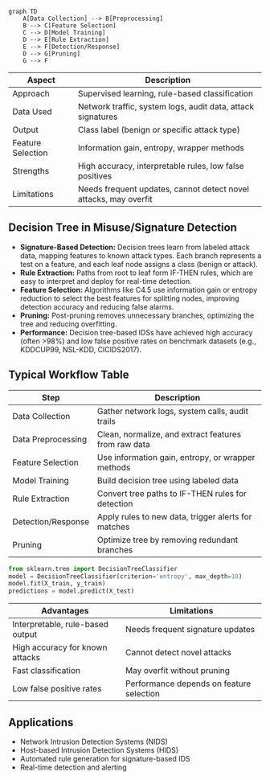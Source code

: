 ```mermaid 
graph TD
    A[Data Collection] --> B[Preprocessing]
    B --> C[Feature Selection]
    C --> D[Model Training]
    D --> E[Rule Extraction]
    E --> F[Detection/Response]
    D --> G[Pruning]
    G --> F
```

|Aspect|Description|
|---|---|
|Approach|Supervised learning, rule-based classification|
|Data Used|Network traffic, system logs, audit data, attack signatures|
|Output|Class label (benign or specific attack type)|
|Feature Selection|Information gain, entropy, wrapper methods|
|Strengths|High accuracy, interpretable rules, low false positives|
|Limitations|Needs frequent updates, cannot detect novel attacks, may overfit|

## Decision Tree in Misuse/Signature Detection

- **Signature-Based Detection:** Decision trees learn from labeled attack data, mapping features to known attack types. Each branch represents a test on a feature, and each leaf node assigns a class (benign or attack).
- **Rule Extraction:** Paths from root to leaf form IF-THEN rules, which are easy to interpret and deploy for real-time detection.
- **Feature Selection:** Algorithms like C4.5 use information gain or entropy reduction to select the best features for splitting nodes, improving detection accuracy and reducing false alarms.
- **Pruning:** Post-pruning removes unnecessary branches, optimizing the tree and reducing overfitting.
- **Performance:** Decision tree-based IDSs have achieved high accuracy (often >98%) and low false positive rates on benchmark datasets (e.g., KDDCUP99, NSL-KDD, CICIDS2017).

## Typical Workflow Table

|Step|Description|
|---|---|
|Data Collection|Gather network logs, system calls, audit trails|
|Data Preprocessing|Clean, normalize, and extract features from raw data|
|Feature Selection|Use information gain, entropy, or wrapper methods|
|Model Training|Build decision tree using labeled data|
|Rule Extraction|Convert tree paths to IF-THEN rules for detection|
|Detection/Response|Apply rules to new data, trigger alerts for matches|
|Pruning|Optimize tree by removing redundant branches|
```python
from sklearn.tree import DecisionTreeClassifier
model = DecisionTreeClassifier(criterion='entropy', max_depth=10)
model.fit(X_train, y_train)
predictions = model.predict(X_test)
```

| Advantages                       | Limitations                              |
| -------------------------------- | ---------------------------------------- |
| Interpretable, rule-based output | Needs frequent signature updates         |
| High accuracy for known attacks  | Cannot detect novel attacks              |
| Fast classification              | May overfit without pruning              |
| Low false positive rates         | Performance depends on feature selection |
## Applications
- Network Intrusion Detection Systems (NIDS)
- Host-based Intrusion Detection Systems (HIDS)
- Automated rule generation for signature-based IDS
- Real-time detection and alerting

